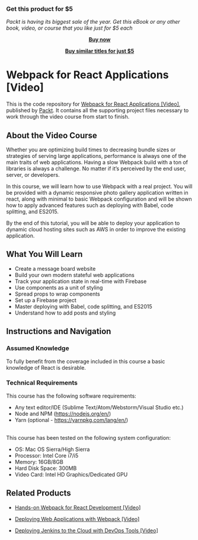 
### Get this product for $5

<i>Packt is having its biggest sale of the year. Get this eBook or any other book, video, or course that you like just for $5 each</i>


<b><p align='center'>[Buy now](https://packt.link/9781788472203)</p></b>


<b><p align='center'>[Buy similar titles for just $5](https://subscription.packtpub.com/search)</p></b>


# Webpack for React Applications [Video]
This is the code repository for [Webpack for React Applications [Video]](https://www.packtpub.com/web-development/webpack-react-applications-video?utm_source=github&utm_medium=repository&utm_campaign=9781788472203), published by [Packt](https://www.packtpub.com/?utm_source=github). It contains all the supporting project files necessary to work through the video course from start to finish.
## About the Video Course
Whether you are optimizing build times to decreasing bundle sizes or strategies of serving large applications, performance is always one of the main traits of web applications. Having a slow Webpack build with a ton of libraries is always a challenge. No matter if it’s perceived by the end user, server, or developers. 

In this course, we will learn how to use Webpack with a real project. You will be provided with a dynamic responsive photo gallery application written in react, along with minimal to basic Webpack configuration and will be shown how to apply advanced features such as deploying with Babel, code splitting, and ES2015. 

By the end of this tutorial, you will be able to deploy your application to dynamic cloud hosting sites such as AWS in order to improve the existing application.

<H2>What You Will Learn</H2>
<DIV class=book-info-will-learn-text>
<UL>
<LI>Create a message board website 
<LI>Build your own modern stateful web applications 
<LI>Track your application state in real-time with Firebase 
<LI>Use components as a unit of styling 
<LI>Spread props to wrap components 
<LI>Set up a Firebase project 
<LI>Master deploying with Babel, code splitting, and ES2015 
<LI>Understand how to add posts and styling </LI></UL></DIV>

## Instructions and Navigation
### Assumed Knowledge
To fully benefit from the coverage included in this course a basic knowledge of React is desirable.
### Technical Requirements
This course has the following software requirements:<br/><ul><li>Any text editor/IDE (Sublime Text/Atom/Webstorm/Visual Studio etc.)</li><li>Node and NPM (https://nodejs.org/en/)</li><li>Yarn (optional - https://yarnpkg.com/lang/en/)</li></ul><br>This course has been tested on the following system configuration:<br><ul><li>OS: Mac OS Sierra/High Sierra</li><li>Processor: Intel Core i7/i5</li><li>Memory: 16GB/8GB</li><li>Hard Disk Space: 300MB</li><li>Video Card: Intel HD Graphics/Dedicated GPU</li></ul>

## Related Products
* [Hands-on Webpack for React Development [Video]](https://www.packtpub.com/application-development/hands-webpack-react-development-video?utm_source=github&utm_medium=repository&utm_campaign=9781789139808)

* [Deploying Web Applications with Webpack [Video]](https://www.packtpub.com/web-development/deploying-web-applications-webpack-video?utm_source=github&utm_medium=repository&utm_campaign=9781788391085)

* [Deploying Jenkins to the Cloud with DevOps Tools [Video]](https://www.packtpub.com/networking-and-servers/deploying-jenkins-cloud-devops-tools-video?utm_source=github&utm_medium=repository&utm_campaign=9781788839778)

